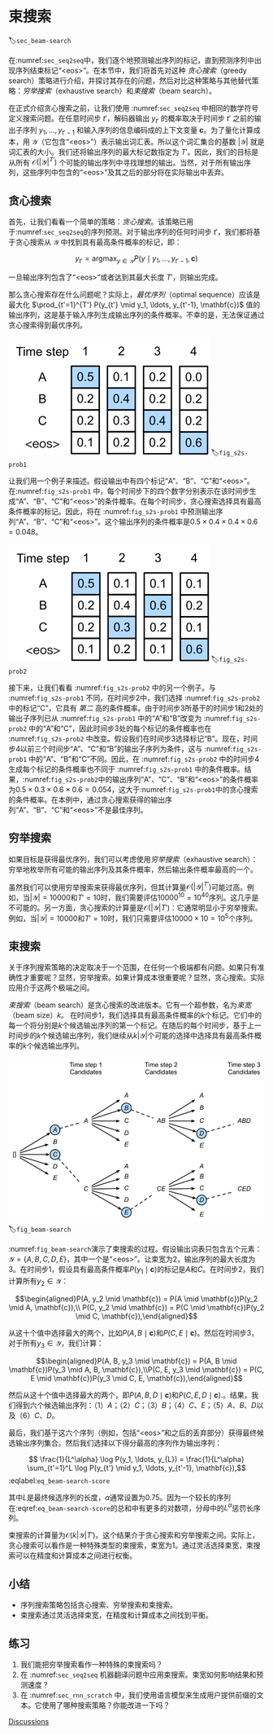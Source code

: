 # 束搜索
:label:`sec_beam-search`

在:numref:`sec_seq2seq`中，我们逐个地预测输出序列的标记，直到预测序列中出现序列结束标记“&lt;eos&gt;”。在本节中，我们将首先对这种 *贪心搜索*（greedy search）策略进行介绍，并探讨其存在的问题，然后对比这种策略与其他替代策略：*穷举搜索*（exhaustive search）和*束搜索*（beam search）。

在正式介绍贪心搜索之前，让我们使用 :numref:`sec_seq2seq` 中相同的数学符号定义搜索问题。在任意时间步 $t'$，解码器输出 $y_{t'}$ 的概率取决于时间步 $t'$ 之前的输出子序列 $y_1, \ldots, y_{t'-1}$ 和输入序列的信息编码成的上下文变量 $\mathbf{c}$。为了量化计算成本，用 $\mathcal{Y}$（它包含“&lt;eos&gt;”）表示输出词汇表。所以这个词汇集合的基数 $\left|\mathcal{Y}\right|$ 就是词汇表的大小。我们还将输出序列的最大标记数指定为 $T'$。因此，我们的目标是从所有 $\mathcal{O}(\left|\mathcal{Y}\right|^{T'})$ 个可能的输出序列中寻找理想的输出。当然，对于所有输出序列，这些序列中包含的“&lt;eos&gt;”及其之后的部分将在实际输出中丢弃。

## 贪心搜索

首先，让我们看看一个简单的策略：*贪心搜索*。该策略已用于:numref:`sec_seq2seq`的序列预测。对于输出序列的任何时间步 $t'$，我们都将基于贪心搜索从 $\mathcal{Y}$ 中找到具有最高条件概率的标记，即：

$$y_{t'} = \operatorname*{argmax}_{y \in \mathcal{Y}} P(y \mid y_1, \ldots, y_{t'-1}, \mathbf{c})$$

一旦输出序列包含了“&lt;eos&gt;”或者达到其最大长度 $T'$，则输出完成。

那么贪心搜索存在什么问题呢？实际上，*最优序列*（optimal sequence）应该是最大化 $\prod_{t'=1}^{T'} P(y_{t'} \mid y_1, \ldots, y_{t'-1}, \mathbf{c})$ 值的输出序列，这是基于输入序列生成输出序列的条件概率。不幸的是，无法保证通过贪心搜索得到最优序列。

![在每个时间步，贪心搜索选择具有最高条件概率的标记。](../img/s2s-prob1.svg)
:label:`fig_s2s-prob1`

让我们用一个例子来描述。假设输出中有四个标记“A”、“B”、“C”和“&lt;eos&gt;”。 在:numref:`fig_s2s-prob1` 中，每个时间步下的四个数字分别表示在该时间步生成“A”、“B”、“C”和“&lt;eos&gt;”的条件概率。在每个时间步，贪心搜索选择具有最高条件概率的标记。因此，将在 :numref:`fig_s2s-prob1` 中预测输出序列“A”、“B”、“C”和“&lt;eos&gt;”。这个输出序列的条件概率是$0.5\times0.4\times0.4\times0.6 = 0.048$。

![每个时间步下的四个数字表示在该时间步生成“A”、“B”、“C”和“&lt;eos&gt;”的条件概率。在时间步2，选择具有第二高条件概率的令牌“C”。](../img/s2s-prob2.svg)
:label:`fig_s2s-prob2`

接下来，让我们看看 :numref:`fig_s2s-prob2` 中的另一个例子。与 :numref:`fig_s2s-prob1` 不同，在时间步2中，我们选择 :numref:`fig_s2s-prob2` 中的标记“C”，它具有 *第二* 高的条件概率。由于时间步3所基于的时间步1和2处的输出子序列已从 :numref:`fig_s2s-prob1` 中的“A”和“B”改变为 :numref:`fig_s2s-prob2` 中的“A”和“C”，因此时间步3处的每个标记的条件概率也在 :numref:`fig_s2s-prob2` 中改变。假设我们在时间步3选择标记“B”。现在，时间步4以前三个时间步“A”、“C”和“B”的输出子序列为条件，这与 :numref:`fig_s2s-prob1` 中的“A”、“B”和“C”不同。因此，在 :numref:`fig_s2s-prob2` 中的时间步4生成每个标记的条件概率也不同于 :numref:`fig_s2s-prob1` 中的条件概率。结果，:numref:`fig_s2s-prob2`中的输出序列“A”、“C”、“B”和“&lt;eos&gt;”的条件概率为$0.5\times0.3 \times0.6\times0.6=0.054$，这大于:numref:`fig_s2s-prob1`中的贪心搜索的条件概率。在本例中，通过贪心搜索获得的输出序列“A”、“B”、“C”和“&lt;eos&gt;”不是最佳序列。

## 穷举搜索

如果目标是获得最优序列，我们可以考虑使用*穷举搜索*（exhaustive search）：穷举地枚举所有可能的输出序列及其条件概率，然后输出条件概率最高的一个。

虽然我们可以使用穷举搜索来获得最优序列，但其计算量$\mathcal{O}(\left|\mathcal{Y}\right|^{T'})$可能过高。例如，当$|\mathcal{Y}|=10000$和$T'=10$时，我们需要评估$10000^{10} = 10^{40}$序列。这几乎是不可能的。另一方面，贪心搜索的计算量是$\mathcal{O}(\left|\mathcal{Y}\right|T')$：它通常明显小于穷举搜索。例如，当$|\mathcal{Y}|=10000$和$T'=10$时，我们只需要评估$10000\times10=10^5$个序列。

## 束搜索

关于序列搜索策略的决定取决于一个范围，在任何一个极端都有问题。如果只有准确性才重要呢？显然，穷举搜索。如果计算成本很重要呢？显然，贪心搜索。实际应用介于这两个极端之间。

*束搜索*（beam search）是贪心搜索的改进版本。它有一个超参数，名为*束宽*（beam size）$k$。
在时间步1，我们选择具有最高条件概率的$k$个标记。它们中的每一个将分别是$k$个候选输出序列的第一个标记。在随后的每个时间步，基于上一时间步的$k$个候选输出序列，我们继续从$k\left|\mathcal{Y}\right|$个可能的选择中选择具有最高条件概率的$k$个候选输出序列。

![束搜索过程（束宽：2，输出序列的最大长度：3）。候选输出序列是$A$、$C$、$AB$、$CE$、$ABD$和$CED$。](../img/beam-search.svg)
:label:`fig_beam-search`

:numref:`fig_beam-search`演示了束搜索的过程。假设输出词表只包含五个元素：$\mathcal{Y} = \{A, B, C, D, E\}$，其中一个是“&lt;eos&gt;”。让束宽为2，输出序列的最大长度为3。在时间步1，假设具有最高条件概率$P(y_1 \mid \mathbf{c})$的标记是$A$和$C$。在时间步2，我们计算所有$y_2 \in \mathcal{Y}$：

$$\begin{aligned}P(A, y_2 \mid \mathbf{c}) = P(A \mid \mathbf{c})P(y_2 \mid A, \mathbf{c}),\\ P(C, y_2 \mid \mathbf{c}) = P(C \mid \mathbf{c})P(y_2 \mid C, \mathbf{c}),\end{aligned}$$  

从这十个值中选择最大的两个，比如$P(A, B \mid \mathbf{c})$和$P(C, E \mid \mathbf{c})$。然后在时间步3，对于所有$y_3 \in \mathcal{Y}$，我们计算：

$$\begin{aligned}P(A, B, y_3 \mid \mathbf{c}) = P(A, B \mid \mathbf{c})P(y_3 \mid A, B, \mathbf{c}),\\P(C, E, y_3 \mid \mathbf{c}) = P(C, E \mid \mathbf{c})P(y_3 \mid C, E, \mathbf{c}),\end{aligned}$$ 

然后从这十个值中选择最大的两个，即$P(A, B, D \mid \mathbf{c})$和$P(C, E, D \mid  \mathbf{c}).$。结果，我们得到六个候选输出序列：（1）$A$；（2）$C$；（3）$B$；（4）$C$、$E$；（5）$A$、$B$、$D$以及（6）$C$、$D$。

最后，我们基于这六个序列（例如，包括“&lt;eos&gt;”和之后的丢弃部分）获得最终候选输出序列集合。然后我们选择以下得分最高的序列作为输出序列：

$$ \frac{1}{L^\alpha} \log P(y_1, \ldots, y_{L}) = \frac{1}{L^\alpha} \sum_{t'=1}^L \log P(y_{t'} \mid y_1, \ldots, y_{t'-1}, \mathbf{c}),$$
:eqlabel:`eq_beam-search-score`

其中$L$是最终候选序列的长度，$\alpha$通常设置为0.75。因为一个较长的序列在:eqref:`eq_beam-search-score`的总和中有更多的对数项，分母中的$L^\alpha$惩罚长序列。

束搜索的计算量为$\mathcal{O}(k\left|\mathcal{Y}\right|T')$。这个结果介于贪心搜索和穷举搜索之间。实际上，贪心搜索可以看作是一种特殊类型的束搜索，束宽为1。通过灵活选择束宽，束搜索可以在精度和计算成本之间进行权衡。

## 小结

* 序列搜索策略包括贪心搜索、穷举搜索和束搜索。
* 束搜索通过灵活选择束宽，在精度和计算成本之间找到平衡。

## 练习

1. 我们能把穷举搜索看作一种特殊的束搜索吗？
1. 在 :numref:`sec_seq2seq` 机器翻译问题中应用束搜索。束宽如何影响结果和预测速度？
1. 在 :numref:`sec_rnn_scratch` 中，我们使用语言模型来生成用户提供前缀的文本。它使用了哪种搜索策略？你能改进一下吗？

[Discussions](https://discuss.d2l.ai/t/338)
